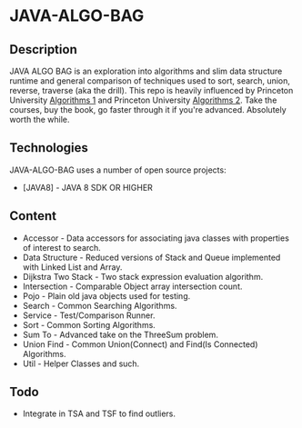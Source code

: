 # JAVA-ALGO-BAG

## Description

JAVA ALGO BAG is an exploration into algorithms and slim data structure runtime and general comparison of techniques used to sort, search, union, reverse, traverse (aka the drill). This repo is heavily influenced by Princeton University [Algorithms 1] and Princeton University [Algorithms 2]. Take the courses, buy the book, go faster through it if you're advanced. Absolutely worth the while.

## Technologies

JAVA-ALGO-BAG uses a number of open source projects:

  * [JAVA8] - JAVA 8 SDK OR HIGHER

## Content

 * Accessor - Data accessors for associating java classes with properties of interest to search.
 * Data Structure - Reduced versions of Stack and Queue implemented with Linked List and Array.
 * Dijkstra Two Stack - Two stack expression evaluation algorithm.
 * Intersection - Comparable Object array intersection count.
 * Pojo - Plain old java objects used for testing.
 * Search - Common Searching Algorithms.
 * Service - Test/Comparison Runner.
 * Sort - Common Sorting Algorithms.
 * Sum To - Advanced take on the ThreeSum problem.
 * Union Find - Common Union(Connect) and Find(Is Connected) Algorithms.
 * Util - Helper Classes and such.

## Todo

  - Integrate in TSA and TSF to find outliers. 

  [JAVA6]: <https://www.oracle.com/java/technologies/javase-jdk11-downloads.html>
  [Algorithms 1]: <https://online.princeton.edu/node/201>
  [Algorithms 2]: <https://online.princeton.edu/node/166>